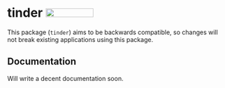 # tinder <a href="https://godoc.org/github.com/zachlatta/tinder"><img src="https://godoc.org/github.com/zachlatta/tinder?status.svg" width="109" height="20" /></a>

This package (`tinder`) aims to be backwards compatible, so changes will not
break existing applications using this package.

## Documentation

Will write a decent documentation soon.
